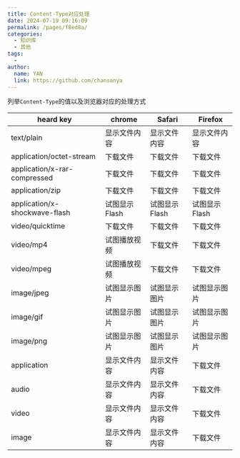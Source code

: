 ```yaml
---
title: Content-Type对应处理
date: 2024-07-19 09:16:09
permalink: /pages/f8ed8a/
categories:
  - 知识库
  - 其他
tags:
  - 
author: 
  name: YAN
  link: https://github.com/chansanya
---
```


列举`Content-Type`的值以及浏览器对应的处理方式
<!-- more -->


| heard key                     | chrome    | Safari    | Firefox   | 
|-------------------------------|-----------|-----------|-----------| 
| text/plain                    | 显示文件内容    | 显示文件内容    | 显示文件内容    | 
| application/octet-stream      | 下载文件      | 下载文件      | 下载文件      | 
| application/x-rar-compressed  | 下载文件      | 下载文件      | 下载文件      | 
| application/zip               | 下载文件      | 下载文件      | 下载文件      | 
| application/x-shockwave-flash | 试图显示Flash | 试图显示Flash | 试图显示Flash | 
| video/quicktime               | 下载文件      | 下载文件      | 下载文件      | 
| video/mp4                     | 试图播放视频    | 下载文件      | 下载文件      | 
| video/mpeg                    | 试图播放视频    | 下载文件      | 下载文件      | 
| image/jpeg                    | 试图显示图片    | 试图显示图片    | 试图显示图片    | 
| image/gif                     | 试图显示图片    | 试图显示图片    | 试图显示图片    | 
| image/png                     | 试图显示图片    | 试图显示图片    | 试图显示图片    | 
| application                   | 显示文件内容    | 显示文件内容    | 下载文件      | 
| audio                         | 显示文件内容    | 显示文件内容    | 下载文件      | 
| video                         | 显示文件内容    | 显示文件内容    | 下载文件      | 
| image                         | 显示文件内容    | 显示文件内容    | 下载文件      |

